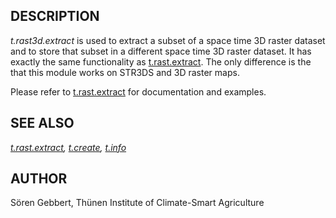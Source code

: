 ## DESCRIPTION

*t.rast3d.extract* is used to extract a subset of a space time 3D raster
dataset and to store that subset in a different space time 3D raster
dataset. It has exactly the same functionality as
[t.rast.extract](t.rast.extract.md). The only difference is the that
this module works on STR3DS and 3D raster maps.

Please refer to [t.rast.extract](t.rast.extract.md) for documentation
and examples.

## SEE ALSO

*[t.rast.extract](t.rast.extract.md), [t.create](t.create.md),
[t.info](t.info.md)*

## AUTHOR

Sören Gebbert, Thünen Institute of Climate-Smart Agriculture
